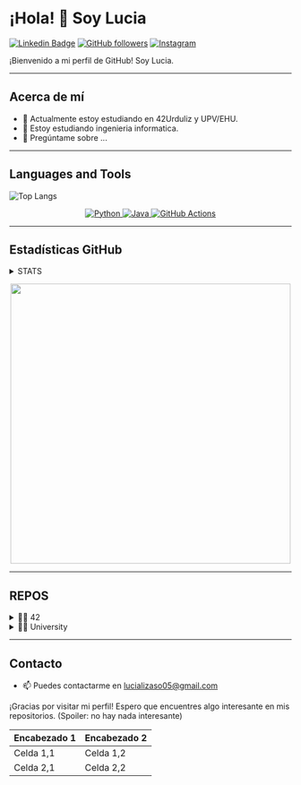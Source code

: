 # ¡Hola! 👋 Soy Lucia

[![Linkedin Badge](https://img.shields.io/badge/-TuNombre-blue?style=flat-square&logo=Linkedin&logoColor=white&link=https://www.linkedin.com/in/tu-enlace/)](https://www.linkedin.com/in/tu-enlace/)
[![GitHub followers](https://img.shields.io/github/followers/tu-usuario?label=Follow&style=social)](https://github.com/LUC1A05)
[![Instagram](https://img.shields.io/badge/Instagram-%23E4405F.svg?&style=for-the-badge&logo=instagram&logoColor=white)](https://www.instagram.com/luciaaaaa_055/)

¡Bienvenido a mi perfil de GitHub! Soy Lucia.

---
## Acerca de mí

- 🔭 Actualmente estoy estudiando en 42Urduliz y UPV/EHU.
- 🌱 Estoy estudiando ingenieria informatica.
- 💬 Pregúntame sobre ...

---
## Languages and Tools

![Top Langs](https://github-readme-stats.vercel.app/api/top-langs/?username=LUC1A05&layout=compact)

<p align="center">
  <a href="https://www.python.org/" target="_blank">
    <img src="https://img.shields.io/badge/Python-%2314354C.svg?style=flat-square&logo=python&logoColor=white" alt="Python">
  </a>
  <a href="https://www.java.com/" target="_blank">
    <img src="https://img.shields.io/badge/Java-%23F7DF1E.svg?style=flat-square&logo=java&logoColor=black" alt="Java">
  </a>
  <a href="https://github.com/features/actions" target="_blank">
    <img src="https://img.shields.io/badge/GitHub%20Actions-%232671E5.svg?style=flat-square&logo=github-actions&logoColor=white" alt="GitHub Actions">
  </a>
</p>

---
## Estadísticas GitHub
<details>
  <summary> STATS </summary>
  <p align="center">
    <img src="https://github-readme-stats.vercel.app/api?username=LUC1A05&show_icons=true&theme=bear" width="500">
  </p>
</details>
<p align="center">
  <img src="https://github-readme-streak-stats.herokuapp.com?user=LUC1A05&theme=dark&hide_border=true" width="500">
</p>


---
## REPOS
<details>
<summary>👨‍🎓 42</summary>
</details>

<details>
<summary>👨‍🎓 University</summary>
[![Readme Card](https://github-readme-stats.vercel.app/api/pin/?username=LUC1A05&repo=uni&show_icons=true&theme=transparent)](https://github.com/LUC1A05/uni)
</details>

---

## Contacto

- 📫 Puedes contactarme en lucializaso05@gmail.com

¡Gracias por visitar mi perfil! Espero que encuentres algo interesante en mis repositorios. (Spoiler: no hay nada interesante)

| Encabezado 1 | Encabezado 2 |
| ------------ | ------------ |
| Celda 1,1     | Celda 1,2     |
| Celda 2,1     | Celda 2,2     |

